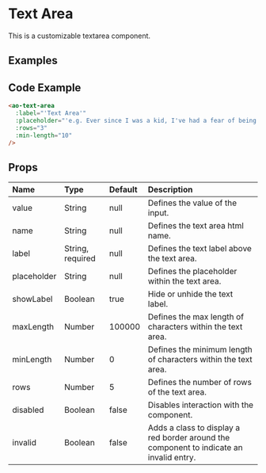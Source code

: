 # Text Area

This is a customizable textarea component.

## Examples

<Doc-TextArea/>


## Code Example
```html
<ao-text-area
  :label="'Text Area'"
  :placeholder="'e.g. Ever since I was a kid, I've had a fear of being scared.'"
  :rows="3"
  :min-length="10"
/>
```

## Props

| Name         | Type     | Default | Description                                                           |
|:-------------|:---------|:---------|:----------------------------------------------------------------------|
| value |    String |    null |    Defines the value of the input. |
| name |    String |    null |    Defines the text area html name. |
| label |    String, required |    null |  Defines the text label above the text area. |
| placeholder |    String |    null |    Defines the placeholder within the text area. |
| showLabel |    Boolean |    true |    Hide or unhide the text label. |
| maxLength |    Number |    100000 |    Defines the max length of characters within the text area. |
| minLength |    Number |    0 |    Defines the minimum length of characters within the text area. |
| rows |    Number |    5 | Defines the number of rows of the text area. |
| disabled |    Boolean |    false |    Disables interaction with the component. |
| invalid |    Boolean |    false |    Adds a class to display a red border around the component to indicate an invalid entry. |
